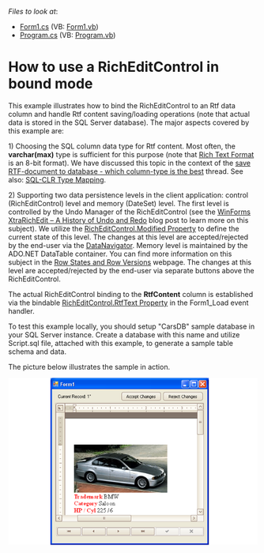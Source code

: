 <!-- default file list -->
*Files to look at*:

* [Form1.cs](./CS/Form1.cs) (VB: [Form1.vb](./VB/Form1.vb))
* [Program.cs](./CS/Program.cs) (VB: [Program.vb](./VB/Program.vb))
<!-- default file list end -->
# How to use a RichEditControl in bound mode


<p>This example illustrates how to bind the RichEditControl to an Rtf data column and handle Rtf content saving/loading operations (note that actual data is stored in the SQL Server database). The major aspects covered by this example are:</p><p>1) Choosing the SQL column data type for Rtf content. Most often, the <strong>varchar(max)</strong> type is sufficient for this purpose (note that <a href="http://en.wikipedia.org/wiki/Rich_Text_Format"><u>Rich Text Format</u></a> is an 8-bit format). We have discussed this topic in the context of the <a href="https://www.devexpress.com/Support/Center/p/Q311679">save RTF-document to database - which column-type is the best</a> thread. See also: <a href="http://msdn.microsoft.com/en-us/library/bb386947.aspx"><u>SQL-CLR Type Mapping</u></a>.</p><p>2) Supporting two data persistence levels in the client application: control (RichEditControl) level and memory (DateSet) level. The first level is controlled by the Undo Manager of the RichEditControl (see the <a href="http://community.devexpress.com/blogs/rachelreese/archive/2011/07/14/winforms-xtrarichedit-undo-redo-an-illusion-of-simplicity.aspx"><u>WinForms XtraRichEdit – A History of Undo and Redo</u></a> blog post to learn more on this subject). We utilize the <a href="http://documentation.devexpress.com/#WindowsForms/DevExpressXtraRichEditRichEditControl_Modifiedtopic"><u>RichEditControl.Modified Property</u></a> to define the current state of this level. The changes at this level are accepted/rejected by the end-user via the <a href="http://documentation.devexpress.com/#WindowsForms/clsDevExpressXtraEditorsDataNavigatortopic"><u>DataNavigator</u></a>. Memory level is maintained by the ADO.NET DataTable container. You can find more information on this subject in the <a href="http://msdn.microsoft.com/en-us/library/ww3k31w0.aspx"><u>Row States and Row Versions</u></a> webpage. The changes at this level are accepted/rejected by the end-user via separate buttons above the RichEditControl.</p><p>The actual RichEditControl binding to the <strong>RtfContent</strong> column is established via the bindable <a href="http://documentation.devexpress.com/#WindowsForms/DevExpressXtraRichEditRichEditControl_RtfTexttopic"><u>RichEditControl.RtfText Property</u></a> in the Form1_Load event handler.</p><p>To test this example locally, you should setup "CarsDB" sample database in your SQL Server instance. Create a database with this name and utilize Script.sql file, attached with this example, to generate a sample table schema and data.</p><p>The picture below illustrates the sample in action.</p><p><img src="https://raw.githubusercontent.com/DevExpress-Examples/how-to-use-a-richeditcontrol-in-bound-mode-e3480/13.1.4+/media/2f5e7b7c-fc11-4179-8b04-70209f8a4694.png"></p>

<br/>


